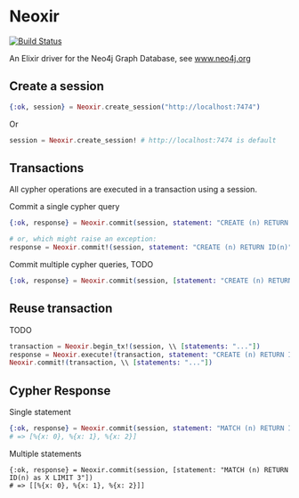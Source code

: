 # Neoxir
[![Build Status](https://travis-ci.org/andreasronge/neoxir.svg?branch=master)](https://travis-ci.org/andreasronge/neoxir)

An Elixir driver for the Neo4j Graph Database, see www.neo4j.org

## Create a session

```elixir
{:ok, session} = Neoxir.create_session("http://localhost:7474") 
```

Or

```elixir
session = Neoxir.create_session! # http://localhost:7474 is default
```

## Transactions

All cypher operations are executed in a transaction using a session.

Commit a single cypher query

```elixir
{:ok, response} = Neoxir.commit(session, statement: "CREATE (n) RETURN ID(n)") 

# or, which might raise an exception:
response = Neoxir.commit!(session, statement: "CREATE (n) RETURN ID(n)") 
```

Commit multiple cypher queries, TODO

```elixir
{:ok, response} = Neoxir.commit(session, [statement: "CREATE (n) RETURN ID(n)", statement: "..."]) 
```

## Reuse transaction

TODO

```elixir
transaction = Neoxir.begin_tx!(session, \\ [statements: "..."])
response = Neoxir.execute!(transaction, statement: "CREATE (n) RETURN ID(n)")
Neoxir.commit!(transaction, \\ [statements: "..."])
```

## Cypher Response

Single statement

```elixir
{:ok, response} = Neoxir.commit(session, statement: "MATCH (n) RETURN ID(n) as X LIMIT 3") 
# => [%{x: 0}, %{x: 1}, %{x: 2}]
```

Multiple statements

```
{:ok, response} = Neoxir.commit(session, [statement: "MATCH (n) RETURN ID(n) as X LIMIT 3"]) 
# => [[%{x: 0}, %{x: 1}, %{x: 2}]]
```



